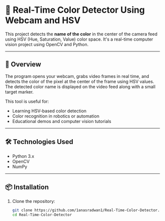# 🎨 Real-Time Color Detector Using Webcam and HSV

This project detects the **name of the color** in the center of the camera feed using HSV (Hue, Saturation, Value) color space. It's a real-time computer vision project using OpenCV and Python.

---

## 🧠 Overview

The program opens your webcam, grabs video frames in real time, and detects the color of the pixel at the center of the frame using HSV values. The detected color name is displayed on the video feed along with a small target marker.

This tool is useful for:
- Learning HSV-based color detection
- Color recognition in robotics or automation
- Educational demos and computer vision tutorials

---

## 🛠️ Technologies Used

- Python 3.x
- OpenCV
- NumPy

---

## 📦 Installation

1. Clone the repository:
   ```bash
   git clone https://github.com/1anasradwan1/Real-Time-Color-Detector.git
   cd Real-Time-Color-Detector
